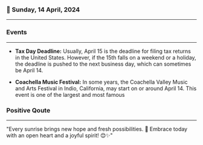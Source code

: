 ### 📅 Sunday, 14 April, 2024
------
### Events
------
- **Tax Day Deadline:** Usually, April 15 is the deadline for filing tax returns in the United States. However, if the 15th falls on a weekend or a holiday, the deadline is pushed to the next business day, which can sometimes be April 14.

- **Coachella Music Festival:** In some years, the Coachella Valley Music and Arts Festival in Indio, California, may start on or around April 14. This event is one of the largest and most famous
### Positive Qoute
------
"Every sunrise brings new hope and fresh possibilities. 🌅 Embrace today with an open heart and a joyful spirit! 😊✨"
